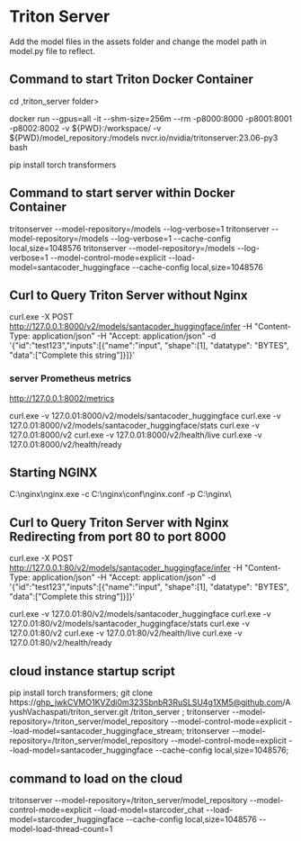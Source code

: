 # Triton Server
Add the model files in the assets folder and change the model path in model.py file to reflect.

## Command to start Triton Docker Container
 cd ,triton_server folder>
 
 docker run --gpus=all -it --shm-size=256m --rm -p8000:8000 -p8001:8001 -p8002:8002 -v ${PWD}:/workspace/ -v ${PWD}/model_repository:/models nvcr.io/nvidia/tritonserver:23.06-py3 bash
 
 pip install torch transformers

## Command to start server within Docker Container
 tritonserver --model-repository=/models --log-verbose=1
 tritonserver --model-repository=/models --log-verbose=1 --cache-config local,size=1048576
 tritonserver --model-repository=/models --log-verbose=1 --model-control-mode=explicit --load-model=santacoder_huggingface --cache-config local,size=1048576

## Curl to Query Triton Server without Nginx
 curl.exe  -X POST  http://127.0.0.1:8000/v2/models/santacoder_huggingface/infer -H "Content-Type: application/json" -H "Accept: application/json" -d
 '{\"id\":\"test123\",\"inputs\":[{\"name\":\"input\", \"shape\":[1], \"datatype\": \"BYTES\", \"data\":[\"Complete this string\"]}]}'

 ### server Prometheus metrics
 http://127.0.0.1:8002/metrics

 curl.exe -v 127.0.01:8000/v2/models/santacoder_huggingface
 curl.exe -v 127.0.01:8000/v2/models/santacoder_huggingface/stats
 curl.exe -v 127.0.01:8000/v2
 curl.exe -v 127.0.01:8000/v2/health/live
 curl.exe -v 127.0.01:8000/v2/health/ready

## Starting NGINX
 C:\nginx\nginx.exe -c C:\nginx\conf\nginx.conf -p C:\nginx\

## Curl to Query Triton Server with Nginx Redirecting from port 80 to port 8000
 curl.exe  -X POST  http://127.0.0.1:80/v2/models/santacoder_huggingface/infer -H "Content-Type: application/json" -H "Accept: application/json" -d
 '{\"id\":\"test123\",\"inputs\":[{\"name\":\"input\", \"shape\":[1], \"datatype\": \"BYTES\", \"data\":[\"Complete this string\"]}]}'

 curl.exe -v 127.0.01:80/v2/models/santacoder_huggingface
 curl.exe -v 127.0.01:80/v2/models/santacoder_huggingface/stats
 curl.exe -v 127.0.01:80/v2
 curl.exe -v 127.0.01:80/v2/health/live
 curl.exe -v 127.0.01:80/v2/health/ready
 

 ## cloud instance startup script
pip install torch transformers;
git clone https://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@github.com/AyushVachaspati/triton_server.git /triton_server ;
tritonserver --model-repository=/triton_server/model_repository --model-control-mode=explicit --load-model=santacoder_huggingface_stream;
tritonserver --model-repository=/triton_server/model_repository --model-control-mode=explicit --load-model=santacoder_huggingface --cache-config local,size=1048576;


 ## command to load on the cloud
tritonserver --model-repository=/triton_server/model_repository --model-control-mode=explicit --load-model=starcoder_chat --load-model=starcoder_huggingface  --cache-config local,size=1048576 --model-load-thread-count=1